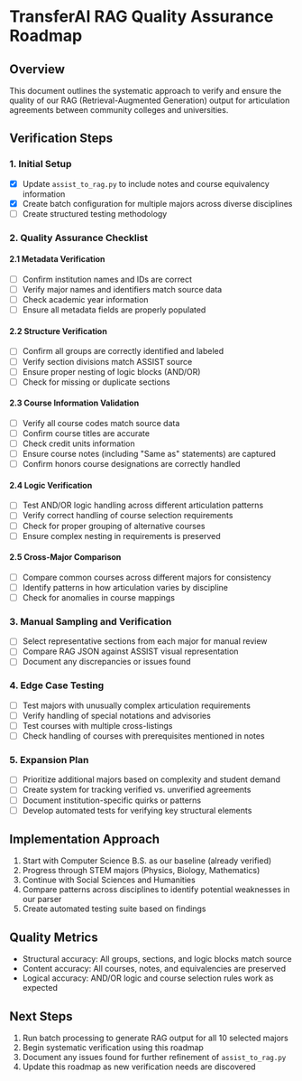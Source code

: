 # TransferAI RAG Quality Assurance Roadmap

## Overview
This document outlines the systematic approach to verify and ensure the quality of our RAG (Retrieval-Augmented Generation) output for articulation agreements between community colleges and universities.

## Verification Steps

### 1. Initial Setup
- [x] Update `assist_to_rag.py` to include notes and course equivalency information
- [x] Create batch configuration for multiple majors across diverse disciplines
- [ ] Create structured testing methodology

### 2. Quality Assurance Checklist

#### 2.1 Metadata Verification
- [ ] Confirm institution names and IDs are correct
- [ ] Verify major names and identifiers match source data
- [ ] Check academic year information
- [ ] Ensure all metadata fields are properly populated

#### 2.2 Structure Verification
- [ ] Confirm all groups are correctly identified and labeled
- [ ] Verify section divisions match ASSIST source
- [ ] Ensure proper nesting of logic blocks (AND/OR)
- [ ] Check for missing or duplicate sections

#### 2.3 Course Information Validation
- [ ] Verify all course codes match source data
- [ ] Confirm course titles are accurate
- [ ] Check credit units information
- [ ] Ensure course notes (including "Same as" statements) are captured
- [ ] Confirm honors course designations are correctly handled

#### 2.4 Logic Verification
- [ ] Test AND/OR logic handling across different articulation patterns
- [ ] Verify correct handling of course selection requirements
- [ ] Check for proper grouping of alternative courses
- [ ] Ensure complex nesting in requirements is preserved

#### 2.5 Cross-Major Comparison
- [ ] Compare common courses across different majors for consistency
- [ ] Identify patterns in how articulation varies by discipline
- [ ] Check for anomalies in course mappings

### 3. Manual Sampling and Verification
- [ ] Select representative sections from each major for manual review
- [ ] Compare RAG JSON against ASSIST visual representation
- [ ] Document any discrepancies or issues found

### 4. Edge Case Testing
- [ ] Test majors with unusually complex articulation requirements
- [ ] Verify handling of special notations and advisories
- [ ] Test courses with multiple cross-listings
- [ ] Check handling of courses with prerequisites mentioned in notes

### 5. Expansion Plan
- [ ] Prioritize additional majors based on complexity and student demand
- [ ] Create system for tracking verified vs. unverified agreements
- [ ] Document institution-specific quirks or patterns
- [ ] Develop automated tests for verifying key structural elements

## Implementation Approach
1. Start with Computer Science B.S. as our baseline (already verified)
2. Progress through STEM majors (Physics, Biology, Mathematics)  
3. Continue with Social Sciences and Humanities
4. Compare patterns across disciplines to identify potential weaknesses in our parser
5. Create automated testing suite based on findings

## Quality Metrics
- Structural accuracy: All groups, sections, and logic blocks match source
- Content accuracy: All courses, notes, and equivalencies are preserved
- Logical accuracy: AND/OR logic and course selection rules work as expected

## Next Steps
1. Run batch processing to generate RAG output for all 10 selected majors
2. Begin systematic verification using this roadmap
3. Document any issues found for further refinement of `assist_to_rag.py`
4. Update this roadmap as new verification needs are discovered 